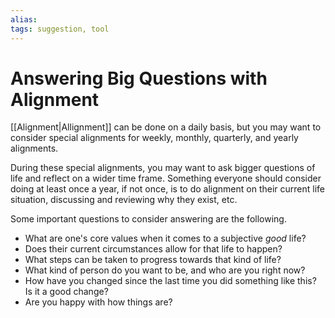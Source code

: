 ```yaml
---
alias: 
tags: suggestion, tool
---
```

# Answering Big Questions with Alignment
[[Alignment|Allignment]] can be done on a daily basis, but you may want to consider special alignments for weekly, monthly, quarterly, and yearly alignments.

During these special alignments, you may want to ask bigger questions of life and reflect on a wider time frame. Something everyone should consider doing at least once a year, if not once, is to do alignment on their current life situation, discussing and reviewing why they exist, etc.

Some important questions to consider answering are the following.
- What are one's core values when it comes to a subjective *good* life? 
- Does their current circumstances allow for that life to happen? 
- What steps can be taken to progress towards that kind of life? 
- What kind of person do you want to be, and who are you right now?
- How have you changed since the last time you did something like this? Is it a good change?
- Are you happy with how things are?